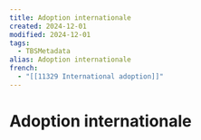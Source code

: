 ```yaml
---
title: Adoption internationale
created: 2024-12-01
modified: 2024-12-01
tags:
  - TBSMetadata
alias: Adoption internationale
french:
  - "[[11329 International adoption]]"
---
```

# Adoption internationale
